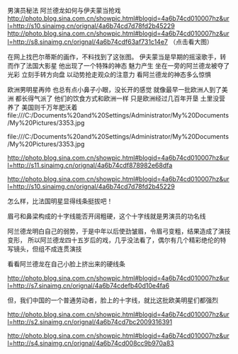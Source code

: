 男演员秘法 阿兰德龙如何与伊夫蒙当抢戏
http://photo.blog.sina.com.cn/showpic.html#blogid=4a6b74cd010007hz&url=http://s10.sinaimg.cn/orignal/4a6b74cd7d78fd2b45229
http://photo.blog.sina.com.cn/showpic.html#blogid=4a6b74cd010007hz&url=http://s8.sinaimg.cn/orignal/4a6b74cdf63af731c14e7
（点击看大图）
 
在网上找巴尔蒂斯的画作，不料找到了这张图。
伊夫蒙当是早期的摇滚歌手，转而作了法国大影星
他出现了一个特殊的神态
魅力产生
坐在一旁的阿兰德龙被夺了光彩
立刻手转方向盘
以动势抢走观众的注意力
看阿兰德龙的神态多么惊惧
 
欧洲男明星再帅
也总有点小鼻子小眼，没长开的感觉
就像最早一批欧洲人到了美洲
都长得气派了
他们的饮食方式和欧洲一样
只是欧洲经过几百年开垦
土里没营养了
美国则千万年肥沃着
file:///C:/Documents%20and%20Settings/Administrator/My%20Documents/My%20Pictures/3353.jpg
 
file:///C:/Documents%20and%20Settings/Administrator/My%20Documents/My%20Pictures/3353.jpg
 
http://photo.blog.sina.com.cn/showpic.html#blogid=4a6b74cd010007hz&url=http://s11.sinaimg.cn/orignal/4a6b74cdf878982e68dfa
 
 
 
http://photo.blog.sina.com.cn/showpic.html#blogid=4a6b74cd010007hz&url=http://s10.sinaimg.cn/orignal/4a6b74cd7d78fd2b45229
 
怎么样，比法国明星显得线条挺拔吧！
 
 眉弓和鼻梁构成的十字线能否开阔粗硬，这个十字线就是男演员的功名线
 
 阿兰德龙明白自己的弱势，于是中年以后使劲皱眉，令眉弓变粗，结果造成了演技变形，
 所以阿兰德龙四十五岁后的戏，几乎没法看了，偶尔有几个精彩绝伦的特写镜头，但组不成连贯演技
 
看看阿兰德龙在自己小脸上挤出来的硬线条
 
http://photo.blog.sina.com.cn/showpic.html#blogid=4a6b74cd010007hz&url=http://s7.sinaimg.cn/orignal/4a6b74cdefb40d10e4fa6
 
 
 
 
 
 但，我们中国的一个普通劳动者，脸上的十字线，就比这批欧美明星们都强烈
 
http://photo.blog.sina.com.cn/showpic.html#blogid=4a6b74cd010007hz&url=http://s2.sinaimg.cn/orignal/4a6b74cd7bc2009316391
 
 
http://photo.blog.sina.com.cn/showpic.html#blogid=4a6b74cd010007hz&url=http://s4.sinaimg.cn/orignal/4a6b74cd008cc9b970a83
 
 
